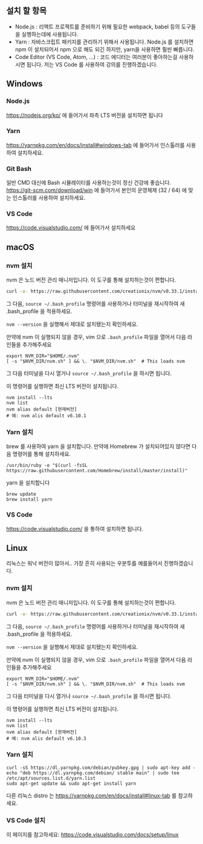 ## 설치 할 항목
 - Node.js : 리액트 프로젝트를 준비하기 위해 필요한 webpack, babel 등의 도구들을 실행하는데에 사용됩니다.
 - Yarn : 자바스크립트 패키지를 관리하기 위해서 사용됩니다. Node.js 를 설치하면 npm 이 설치되어서 npm 으로 해도 되긴 하지만, yarn을 사용하면 훨씬 빠릅니다.
 - Code Editor (VS Code, Atom, ...) : 코드 에디터는 여러분이 좋아하는걸 사용하시면 됩니다. 저는 VS Code 를 사용하여 강의를 진행하겠습니다. 

## Windows 
### Node.js 
https://nodejs.org/ko/ 에 들어가서 좌측 LTS 버전을 설치하면 됩니다
### Yarn
https://yarnpkg.com/en/docs/install#windows-tab 에 들어가서 인스톨러를 사용하여 설치하세요.
### Git Bash
일반 CMD 대신에 Bash 시뮬레이터를 사용하는것이 정신 건강에 좋습니다.
https://git-scm.com/download/win 에 들어가서 본인의 운영체제 (32 / 64) 에 맞는 인스톨러를 사용하여 설치하세요.
### VS Code
https://code.visualstudio.com/ 에 들어가서 설치하세요

## macOS
### nvm 설치
nvm 은 노드 버전 관리 매니저입니다. 이 도구를 통해 설치하는것이 편합니다.
```bash
curl -o- https://raw.githubusercontent.com/creationix/nvm/v0.33.1/install.sh | bash
```
그 다음, `source ~/.bash_profile` 명령어를 사용하거나 터미널을 재시작하여 새 .bash_profile 을 적용하세요.

`nvm --version` 을 실행해서 제대로 설치됐는지 확인하세요.

만약에 nvm 이 실행되지 않을 경우, vim 으로 `.bash_profile` 파일을 열어서 다음 라인들을 추가해주세요

```
export NVM_DIR="$HOME/.nvm"
[ -s "$NVM_DIR/nvm.sh" ] && \. "$NVM_DIR/nvm.sh"  # This loads nvm
```

그 다음 터미널을 다시 열거나 `source ~/.bash_profile` 을 하시면 됩니다.

이 명령어를 실행하면 최신 LTS 버전이 설치됩니다.
```
nvm install --lts
nvm list
nvm alias default [현재버전]
# 예: nvm alis default v6.10.1
```

### Yarn 설치
brew 를 사용하여 yarn 을 설치합니다. 만약에 Homebrew 가 설치되어있지 않다면 다음 명령어를 통해 설치하세요.
```
/usr/bin/ruby -e "$(curl -fsSL https://raw.githubusercontent.com/Homebrew/install/master/install)"
```

yarn 을 설치합니다
```
brew update
brew install yarn
```

### VS Code
https://code.visualstudio.com/ 을 통하여 설치하면 됩니다.

## Linux
리눅스는 워낙 버전이 많아서.. 가장 흔히 사용되는 우분투를 예를들어서 진행하겠습니다.

### nvm 설치
nvm 은 노드 버전 관리 매니저입니다. 이 도구를 통해 설치하는것이 편합니다.
```bash
curl -o- https://raw.githubusercontent.com/creationix/nvm/v0.33.1/install.sh | bash
```
그 다음, `source ~/.bash_profile` 명령어를 사용하거나 터미널을 재시작하여 새 .bash_profile 을 적용하세요.

`nvm --version` 을 실행해서 제대로 설치됐는지 확인하세요.

만약에 nvm 이 실행되지 않을 경우, vim 으로 `.bash_profile` 파일을 열어서 다음 라인들을 추가해주세요

```
export NVM_DIR="$HOME/.nvm"
[ -s "$NVM_DIR/nvm.sh" ] && \. "$NVM_DIR/nvm.sh"  # This loads nvm
```

그 다음 터미널을 다시 열거나 `source ~/.bash_profile` 을 하시면 됩니다.

이 명령어를 실행하면 최신 LTS 버전이 설치됩니다.
```
nvm install --lts
nvm list
nvm alias default [현재버전]
# 예: nvm alis default v6.10.3
```

### Yarn 설치
```
curl -sS https://dl.yarnpkg.com/debian/pubkey.gpg | sudo apt-key add -
echo "deb https://dl.yarnpkg.com/debian/ stable main" | sudo tee /etc/apt/sources.list.d/yarn.list
sudo apt-get update && sudo apt-get install yarn
```
다른 리눅스 distro 는 https://yarnpkg.com/en/docs/install#linux-tab 를 참고하세요.

### VS Code 설치
이 페이지를 참고하세요: https://code.visualstudio.com/docs/setup/linux
